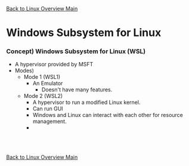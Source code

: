 [Back to Linux Overview Main](../main.md)

# Windows Subsystem for Linux

### Concept) Windows Subsystem for Linux (WSL)
- A hypervisor provided by MSFT
- Modes)
  - Mode 1 (WSL1)
    - An Emulator
      - Doesn't have many features.
  - Mode 2 (WSL2)   
    - A hypervisor to run a modified Linux kernel.
    - Can run GUI
    - Windows and Linux can interact with each other for resource management.
    - 

<br>



<br>

[Back to Linux Overview Main](../main.md)